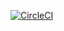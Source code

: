 [![CircleCI](https://circleci.com/gh/mohmagdy1016/udacityprojectapi.svg?style=svg)](https://circleci.com/gh/mohmagdy1016/udacityprojectapi)
